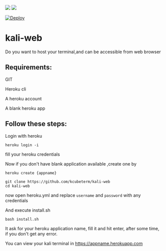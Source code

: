 ![](https://img.shields.io/badge/Kali-Latest-green) ![](https://img.shields.io/badge/Docker-kalilinux/kali-yellow)

[![Deploy](https://www.herokucdn.com/deploy/button.svg)](https://dashboard.heroku.com/new?template=https://github.com/RAMAOT/kali-web)
# kali-web

Do you want to host your terminal,and can be accessible from web browser

## Requirements:
GIT

Heroku cli

A heroku account

A blank heroku app


## Follow these steps:
Login with heroku

```
heroku login -i
```
fill your heroku credentials 

Now if you don't have blank application available ,create one by 
```
heroku create {appname}
```


```
git clone https://github.com/kcubeterm/kali-web
cd kali-web
```
now open heroku.yml and replace `username` and `password` with any credentials 

And execute install.sh

```bash install.sh```

It ask for your heroku application name, fill it and hit enter, after some time, if you don't get any error.

You can view your kali terminal in https://appname.herokuapp.com



